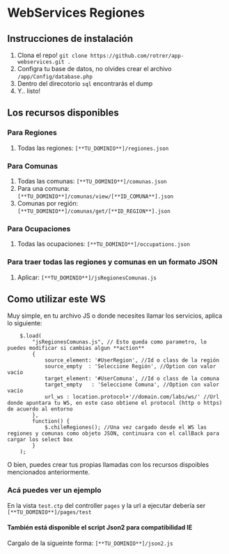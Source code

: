 WebServices Regiones
=======

## Instrucciones de instalación

1. Clona el repo! `git clone https://github.com/rotrer/app-webservices.git . `
2. Configra tu base de datos, no olvides crear el archivo `/app/Config/database.php`
3. Dentro del direcotorio `sql` encontrarás el dump
4. Y.. listo!

## Los recursos disponibles

### Para Regiones

1. Todas las regiones: `[**TU_DOMINIO**]/regiones.json`

### Para Comunas

1. Todas las comunas: `[**TU_DOMINIO**]/comunas.json`
2. Para una comuna: `[**TU_DOMINIO**]/comunas/view/[**ID_COMUNA**].json` 
3. Comunas por región: `[**TU_DOMINIO**]/comunas/get/[**ID_REGION**].json`

### Para Ocupaciones

1. Todas las ocupaciones: `[**TU_DOMINIO**]/occupations.json`

### Para traer todas las regiones y comunas en un formato JSON

1. Aplicar: `[**TU_DOMINIO**]/jsRegionesComunas.js`


## Como utilizar este WS

Muy simple, en tu archivo JS o donde necesites llamar los servicios, aplica lo siguiente:
```
	$.load(
		"jsRegionesComunas.js", // Esto queda como parametro, lo puedes modificar si cambias algun **action**
		{
	        source_element: '#UserRegion', //Id o class de la región
	        source_empty  : 'Seleccione Región', //Option con valor vacío
	        target_element: '#UserComuna', //Id o class de la comuna
	        target_empty   : 'Seleccione Comuna', //Option con valor vacío
	        url_ws : location.protocol+'//domain.com/labs/ws/' //Url donde apuntara tu WS, en este caso obtiene el protocol (http o https) de acuerdo al entorno
	    },
	    function() {
	    	$.chileRegiones(); //Una vez cargado desde el WS las regiones y comunas como objeto JSON, continuara con el callBack para cargar los select box
		}
	);
```

O bien, puedes crear tus propias llamadas con los recursos dispoibles mencionados anteriormente.

### Acá puedes ver un ejemplo

En la vista `test.ctp` del controller `pages` y la url a ejecutar debería ser `[**TU_DOMINIO**]/pages/test`

#### También está disponible el script Json2 para compatibilidad IE

Cargalo de la sigueinte forma: `[**TU_DOMINIO**]/json2.js`
